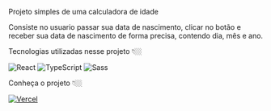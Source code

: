 Projeto simples de uma calculadora de idade

Consiste no usuario passar sua data de nascimento, clicar no botão e receber sua data de nascimento de forma precisa, contendo dia, mês e ano.

Tecnologias utilizadas nesse projeto 👇🏼

![React](https://img.shields.io/badge/React-20232A?style=for-the-badge&logo=react&logoColor=61DAFB)
![TypeScript](https://img.shields.io/badge/TypeScript-007ACC?style=for-the-badge&logo=typescript&logoColor=white)
![Sass](https://img.shields.io/badge/Sass-CC6699?style=for-the-badge&logo=sass&logoColor=white)

Conheça o projeto 👇🏼

[![Vercel](https://img.shields.io/badge/Vercel-000000?style=for-the-badge&logo=vercel&logoColor=white)](https://age-calculator-one-coral.vercel.app/)
